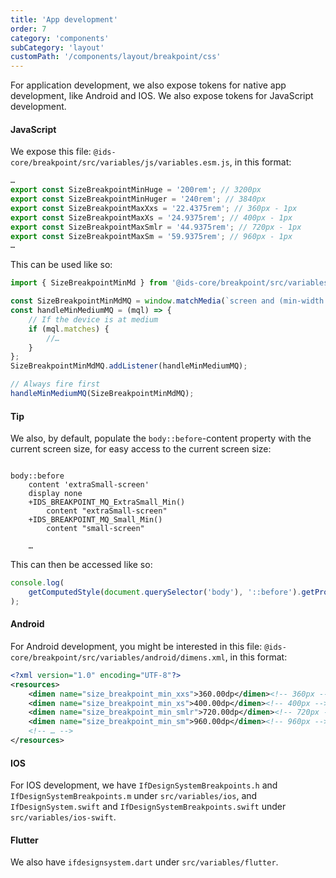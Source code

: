 ```yaml
---
title: 'App development'
order: 7
category: 'components'
subCategory: 'layout'
customPath: '/components/layout/breakpoint/css'
---
```


For application development, we also expose tokens for native app development, like Android and IOS. We also expose
tokens for JavaScript development.

#### JavaScript

We expose this file: `@ids-core/breakpoint/src/variables/js/variables.esm.js`, in this format:

```javascript
…
export const SizeBreakpointMinHuge = '200rem'; // 3200px
export const SizeBreakpointMinHuger = '240rem'; // 3840px
export const SizeBreakpointMaxXxs = '22.4375rem'; // 360px - 1px
export const SizeBreakpointMaxXs = '24.9375rem'; // 400px - 1px
export const SizeBreakpointMaxSmlr = '44.9375rem'; // 720px - 1px
export const SizeBreakpointMaxSm = '59.9375rem'; // 960px - 1px
…
```

This can be used like so:

```javascript
import { SizeBreakpointMinMd } from '@ids-core/breakpoint/src/variables/js/variables.esm.js';

const SizeBreakpointMinMdMQ = window.matchMedia(`screen and (min-width: ${SizeBreakpointMinMd})`);
const handleMinMediumMQ = (mql) => {
    // If the device is at medium
    if (mql.matches) {
        //…
    }
};
SizeBreakpointMinMdMQ.addListener(handleMinMediumMQ);

// Always fire first
handleMinMediumMQ(SizeBreakpointMinMdMQ);
```

<div class="if text layout dark box large">
  <h4 class="if heading small">Tip</h4>
  <p class="if">We also, by default, populate the <code class="language-css">body::before</code>-content property with the current screen size, for easy access to the current screen size:</p>

```stylus

body::before
    content 'extraSmall-screen'
    display none
    +IDS_BREAKPOINT_MQ_ExtraSmall_Min()
        content "extraSmall-screen"
    +IDS_BREAKPOINT_MQ_Small_Min()
        content "small-screen"

    …
```

This can then be accessed like so:

```javascript
console.log(
    getComputedStyle(document.querySelector('body'), '::before').getPropertyValue('content')
);
```

</div>

#### Android

For Android development, you might be interested in this file: `@ids-core/breakpoint/src/variables/android/dimens.xml`,
in this format:

```xml
<?xml version="1.0" encoding="UTF-8"?>
<resources>
    <dimen name="size_breakpoint_min_xxs">360.00dp</dimen><!-- 360px -->
    <dimen name="size_breakpoint_min_xs">400.00dp</dimen><!-- 400px -->
    <dimen name="size_breakpoint_min_smlr">720.00dp</dimen><!-- 720px -->
    <dimen name="size_breakpoint_min_sm">960.00dp</dimen><!-- 960px -->
    <!-- … -->
</resources>
```

#### IOS

For IOS development, we have `IfDesignSystemBreakpoints.h` and `IfDesignSystemBreakpoints.m` under `src/variables/ios`,
and `IfDesignSystem.swift` and `IfDesignSystemBreakpoints.swift` under `src/variables/ios-swift`.

#### Flutter

We also have `ifdesignsystem.dart` under `src/variables/flutter`.
